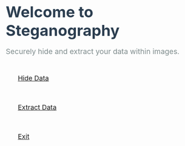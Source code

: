 <!DOCTYPE html>
<html lang="en">
<head>
    <meta charset="UTF-8">
    <meta name="viewport" content="width=device-width, initial-scale=1.0">
    <title>Image Steganography</title>
    <link rel="stylesheet" href="static/styles.css">
    <link href="https://fonts.googleapis.com/css2?family=Poppins:wght@400;600;700&display=swap" rel="stylesheet">
    <style>
        .welcome-title {
            font-size: 2.5rem;
            color: #2c3e50;
            margin-bottom: 0.5rem;
        }
        .welcome-message {
            font-size: 1.2rem;
            color: #7f8c8d;
            margin-bottom: 2rem;
        }
        .button-group {
            display: flex;
            flex-direction: column;
            gap: 1.5rem;
            margin-top: 2rem;
        }
        .btn {
            padding: 1rem 2rem;
            font-size: 1.1rem;
        }
    </style>
</head>
<body>
    <div class="container">
        <h1 class="welcome-title">Welcome to Steganography</h1>
        <p class="welcome-message">Securely hide and extract your data within images.</p>
        <div class="button-group">
            <a href="{{ url_for('hide') }}" class="btn hover-btn">Hide Data</a>
            <a href="{{ url_for('extract') }}" class="btn hover-btn">Extract Data</a>
            <a href="{{ url_for('thank_you') }}" class="btn exit-btn">Exit</a>
        </div>
    </div>
</body>
</html>
